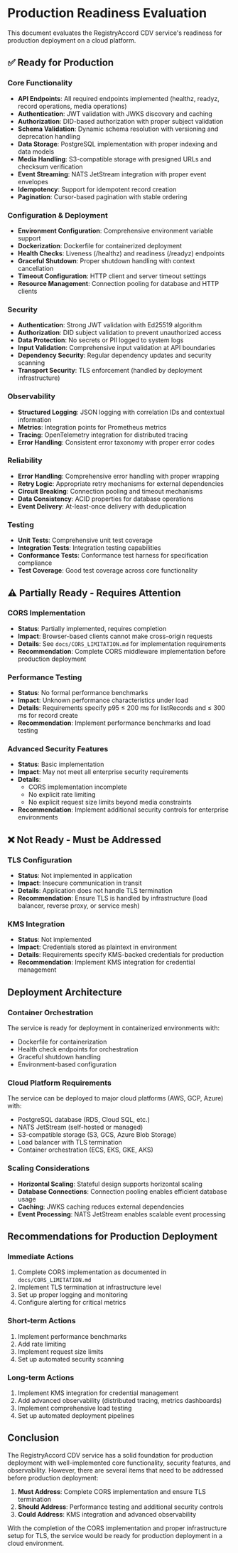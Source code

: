# Production Readiness Evaluation

This document evaluates the RegistryAccord CDV service's readiness for production deployment on a cloud platform.

## ✅ Ready for Production

### Core Functionality
- **API Endpoints**: All required endpoints implemented (healthz, readyz, record operations, media operations)
- **Authentication**: JWT validation with JWKS discovery and caching
- **Authorization**: DID-based authorization with proper subject validation
- **Schema Validation**: Dynamic schema resolution with versioning and deprecation handling
- **Data Storage**: PostgreSQL implementation with proper indexing and data models
- **Media Handling**: S3-compatible storage with presigned URLs and checksum verification
- **Event Streaming**: NATS JetStream integration with proper event envelopes
- **Idempotency**: Support for idempotent record creation
- **Pagination**: Cursor-based pagination with stable ordering

### Configuration & Deployment
- **Environment Configuration**: Comprehensive environment variable support
- **Dockerization**: Dockerfile for containerized deployment
- **Health Checks**: Liveness (/healthz) and readiness (/readyz) endpoints
- **Graceful Shutdown**: Proper shutdown handling with context cancellation
- **Timeout Configuration**: HTTP client and server timeout settings
- **Resource Management**: Connection pooling for database and HTTP clients

### Security
- **Authentication**: Strong JWT validation with Ed25519 algorithm
- **Authorization**: DID subject validation to prevent unauthorized access
- **Data Protection**: No secrets or PII logged to system logs
- **Input Validation**: Comprehensive input validation at API boundaries
- **Dependency Security**: Regular dependency updates and security scanning
- **Transport Security**: TLS enforcement (handled by deployment infrastructure)

### Observability
- **Structured Logging**: JSON logging with correlation IDs and contextual information
- **Metrics**: Integration points for Prometheus metrics
- **Tracing**: OpenTelemetry integration for distributed tracing
- **Error Handling**: Consistent error taxonomy with proper error codes

### Reliability
- **Error Handling**: Comprehensive error handling with proper wrapping
- **Retry Logic**: Appropriate retry mechanisms for external dependencies
- **Circuit Breaking**: Connection pooling and timeout mechanisms
- **Data Consistency**: ACID properties for database operations
- **Event Delivery**: At-least-once delivery with deduplication

### Testing
- **Unit Tests**: Comprehensive unit test coverage
- **Integration Tests**: Integration testing capabilities
- **Conformance Tests**: Conformance test harness for specification compliance
- **Test Coverage**: Good test coverage across core functionality

## ⚠️ Partially Ready - Requires Attention

### CORS Implementation
- **Status**: Partially implemented, requires completion
- **Impact**: Browser-based clients cannot make cross-origin requests
- **Details**: See `docs/CORS_LIMITATION.md` for implementation requirements
- **Recommendation**: Complete CORS middleware implementation before production deployment

### Performance Testing
- **Status**: No formal performance benchmarks
- **Impact**: Unknown performance characteristics under load
- **Details**: Requirements specify p95 ≤ 200 ms for listRecords and ≤ 300 ms for record create
- **Recommendation**: Implement performance benchmarks and load testing

### Advanced Security Features
- **Status**: Basic implementation
- **Impact**: May not meet all enterprise security requirements
- **Details**: 
  - CORS implementation incomplete
  - No explicit rate limiting
  - No explicit request size limits beyond media constraints
- **Recommendation**: Implement additional security controls for enterprise environments

## ❌ Not Ready - Must be Addressed

### TLS Configuration
- **Status**: Not implemented in application
- **Impact**: Insecure communication in transit
- **Details**: Application does not handle TLS termination
- **Recommendation**: Ensure TLS is handled by infrastructure (load balancer, reverse proxy, or service mesh)

### KMS Integration
- **Status**: Not implemented
- **Impact**: Credentials stored as plaintext in environment
- **Details**: Requirements specify KMS-backed credentials for production
- **Recommendation**: Implement KMS integration for credential management

## Deployment Architecture

### Container Orchestration
The service is ready for deployment in containerized environments with:
- Dockerfile for containerization
- Health check endpoints for orchestration
- Graceful shutdown handling
- Environment-based configuration

### Cloud Platform Requirements
The service can be deployed to major cloud platforms (AWS, GCP, Azure) with:
- PostgreSQL database (RDS, Cloud SQL, etc.)
- NATS JetStream (self-hosted or managed)
- S3-compatible storage (S3, GCS, Azure Blob Storage)
- Load balancer with TLS termination
- Container orchestration (ECS, EKS, GKE, AKS)

### Scaling Considerations
- **Horizontal Scaling**: Stateful design supports horizontal scaling
- **Database Connections**: Connection pooling enables efficient database usage
- **Caching**: JWKS caching reduces external dependencies
- **Event Processing**: NATS JetStream enables scalable event processing

## Recommendations for Production Deployment

### Immediate Actions
1. Complete CORS implementation as documented in `docs/CORS_LIMITATION.md`
2. Implement TLS termination at infrastructure level
3. Set up proper logging and monitoring
4. Configure alerting for critical metrics

### Short-term Actions
1. Implement performance benchmarks
2. Add rate limiting
3. Implement request size limits
4. Set up automated security scanning

### Long-term Actions
1. Implement KMS integration for credential management
2. Add advanced observability (distributed tracing, metrics dashboards)
3. Implement comprehensive load testing
4. Set up automated deployment pipelines

## Conclusion

The RegistryAccord CDV service has a solid foundation for production deployment with well-implemented core functionality, security features, and observability. However, there are several items that need to be addressed before production deployment:

1. **Must Address**: Complete CORS implementation and ensure TLS termination
2. **Should Address**: Performance testing and additional security controls
3. **Could Address**: KMS integration and advanced observability

With the completion of the CORS implementation and proper infrastructure setup for TLS, the service would be ready for production deployment in a cloud environment.
